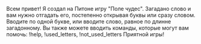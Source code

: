 Всем привет!
Я создал на Питоне игру "Поле чудес".
Загадано слово и вам нужно отгадать его, постепенно открывая буквы или сразу словом.
Вводите по одной букве, или вводите слово, равное по длинне загадонному.
Вы также можете вводить команды, которые могут вам помочь: !help, !used_letters, !not_used_letters
Приятной игры!
